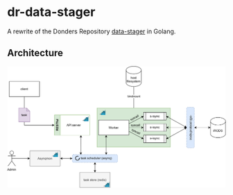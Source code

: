 # dr-data-stager

A rewrite of the Donders Repository [data-stager](https://github.com/Donders-Institute/data-stager) in Golang.

## Architecture

![architecture](architecture.svg "architecture")
